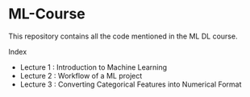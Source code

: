 # ML-Course
This repository contains all the code mentioned in the ML DL course.

Index 
* Lecture 1 : Introduction to Machine Learning
* Lecture 2 : Workflow of a ML project
* Lecture 3 : Converting Categorical Features into Numerical Format
